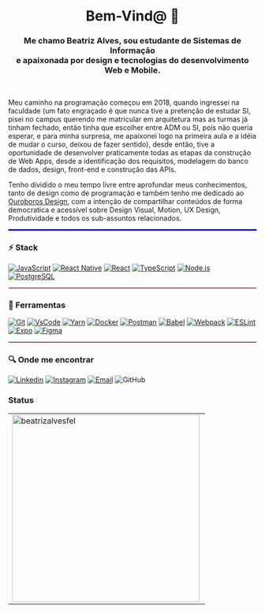 <h1 align="center">Bem-Vind@ 👋</h1>
<div>
<h3 align="center">Me chamo Beatriz Alves, sou estudante de Sistemas de Informação<br/> e apaixonada por design e tecnologias do desenvolvimento Web e Mobile.</h3>
<br>

Meu caminho na programação começou em 2018, quando ingressei na faculdade (um fato engraçado é que nunca tive a pretenção de estudar SI, pisei no campus querendo me matricular em arquitetura mas as turmas já tinham fechado, então tinha que escolher entre ADM ou SI, pois não queria esperar, e para minha surpresa, me apaixonei logo na primeira aula e a idéia de mudar o curso, deixou de fazer sentido), desde então, tive a oportunidade de desenvolver praticamente todas as etapas da construção de Web Apps, desde a identificação dos requisitos, modelagem do banco de dados, design, front-end e construção das APIs.

Tenho dividido o meu tempo livre entre aprofundar meus conhecimentos, tanto de design como de programação e também tenho me dedicado ao [Ouroboros Design](http://ouroborosdesign.uno/), com a intenção de compartilhar conteúdos de forma democratica e acessível sobre Design Visual, Motion, UX Design, Produtividade e todos os sub-assuntos relacionados. 


<hr style="border: 1px solid blue"> </hr>

### :zap: Stack
[![JavaScript](https://img.shields.io/badge/-JavaScript-000?logo=JavaScript&link=https://www.ecma-international.org/)](https://www.ecma-international.org/)
[![React Native](https://img.shields.io/badge/-React_Native-4B8BF5?logo=Android&logoColor=white&link=https://reactnative.dev/)](https://reactnative.dev/)
[![React](https://img.shields.io/badge/-React-61DAFB?logo=React&logoColor=white&link=https://reactjs.org/)](https://reactjs.org/)
[![TypeScript](https://img.shields.io/badge/-TypeScript-007ACC?logo=TypeScript&logoColor=white&link=https://www.typescriptlang.org/)](https://www.typescriptlang.org/)
[![Node.js](https://img.shields.io/badge/-Node.js-339933?logo=Node.js&logoColor=white&link=https://TheOnlyRealDevLanguage.org)](https://TheOnlyRealDevLanguage.org)
[![PostgreSQL](https://img.shields.io/badge/-PostgreSQL-336791?logo=PostgreSQL&logoColor=white&link=https://www.postgresql.org/)](https://www.postgresql.org/)

<hr style="border: 1px solid pink"> </hr>

### :wrench: Ferramentas
[![Git](https://img.shields.io/badge/-Git-f1361f?logo=Git&logoColor=white&link=https://git-scm.com/)](https://git-scm.com/)
[![VsCode](https://img.shields.io/badge/-VSCode-397ef8?logo=visual-studio-code&Color=white&link=https://code.visualstudio.com/)](https://code.visualstudio.com/)
[![Yarn](https://img.shields.io/badge/-Yarn-141631?logo=yarn&Color=white&link=https://yarnpkg.com/)](https://yarnpkg.com/)
[![Docker](https://img.shields.io/badge/-Docker-2b7dde?logo=Docker&logoColor=white&link=https://www.docker.com/)](https://www.docker.com/)
[![Postman](https://img.shields.io/badge/-Postman-FF6C37?logo=Postman&logoColor=white&Color=white&link=https://www.postman.com/)](https://www.postman.com/)
[![Babel](https://img.shields.io/badge/-Babel-000?logo=babel&Color=white&link=https://babeljs.io/)](https://babeljs.io/)
[![Webpack](https://img.shields.io/badge/-Webpack-3066bc?logo=webpack&Color=white&link=https://webpack.js.org/)](https://webpack.js.org/)
[![ESLint](https://img.shields.io/badge/-ESLint-5900ce?logo=eslint&Color=white&link=https://eslint.org/)](https://eslint.org/)
[![Expo](https://img.shields.io/badge/-Expo-05001f?logo=Expo&logoColor=white&link=https://expo.io/)](https://expo.io/)
[![Figma](https://img.shields.io/badge/-Figma-%23ff69b4&link=https://figma.com/)](https://figma.com/)


<hr style="border: 1px solid pink"> </hr>

### :mag: Onde me encontrar

[![Linkedin](https://img.shields.io/badge/-LinkedIn-blue?logo=Linkedin&logoColor=white&link=https://www.linkedin.com/in/beatriz-alves-548757162/)](https://www.linkedin.com/in/beatriz-alves-548757162/)
[![Instagram](https://img.shields.io/badge/-Instagram-000?logo=Instagram&logoColor=white&link=https://www.instagram.com/ouroborosdesign_/)](https://www.instagram.com/ouroborosdesign_/)
[![Email](https://img.shields.io/badge/-Email-de4343?logo=Gmail&logoColor=white&link=mailto:beatriz@ouroborosdesign.uno)](mailto:beatriz@ouroborosdesign.uno)
![GitHub](https://img.shields.io/github/followers/beatrizalvesfel?label=Seguir&style=social&logo=github)

### Status
<!-- 
<center>
-->
<table>
  <tr>
      <td><img width="380px" align="left" src="https://github-readme-stats.vercel.app/api/top-langs?username=beatrizalvesfel&show_icons=true&locale=en&layout=compact" alt="beatrizalvesfel"/></td>
      <!-- 
      <td><img width="380px" align="left" src="https://github-readme-stats.vercel.app/api?username=beatrizalvesfel&show_icons=true&locale=en" alt="beatrizalvesfel" /></td>
      -->
  </tr>  
</table>
<!-- 
</center>
<hr style="border: 1px solid pink"> </hr>

### :mortar_board: Formação
#### Faculdade de Tecnologia e Ciências *UNIFTC*
_Sistemas de Informação | Mar. de 2018 a Dez. de 2021_   
Bacharel em Sistemas de Informação

-->
